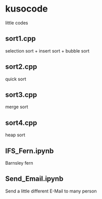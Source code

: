 # kusocode
little codes

## sort1.cpp
selection sort + insert sort + bubble sort

## sort2.cpp
quick sort

## sort3.cpp
merge sort

## sort4.cpp
heap sort

## IFS_Fern.ipynb
Barnsley fern

## Send_Email.ipynb
Send a little different E-Mail to many person

